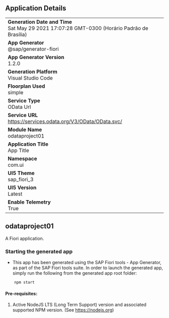 ## Application Details
|               |
| ------------- |
|**Generation Date and Time**<br>Sat May 29 2021 17:07:28 GMT-0300 (Horário Padrão de Brasília)|
|**App Generator**<br>@sap/generator-fiori|
|**App Generator Version**<br>1.2.0|
|**Generation Platform**<br>Visual Studio Code|
|**Floorplan Used**<br>simple|
|**Service Type**<br>OData Url|
|**Service URL**<br>https://services.odata.org/V3/OData/OData.svc/
|**Module Name**<br>odataproject01|
|**Application Title**<br>App Title|
|**Namespace**<br>com.ui|
|**UI5 Theme**<br>sap_fiori_3|
|**UI5 Version**<br>Latest|
|**Enable Telemetry**<br>True|

## odataproject01

A Fiori application.

### Starting the generated app

-   This app has been generated using the SAP Fiori tools - App Generator, as part of the SAP Fiori tools suite.  In order to launch the generated app, simply run the following from the generated app root folder:

```
    npm start
```

#### Pre-requisites:

1. Active NodeJS LTS (Long Term Support) version and associated supported NPM version.  (See https://nodejs.org)



